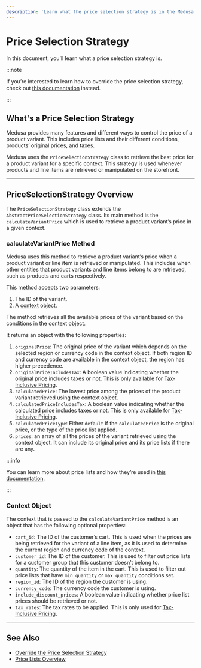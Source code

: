 ```yaml
---
description: 'Learn what the price selection strategy is in the Medusa backend. The price selection strategy retrieves the best price for a product variant for a specific context.'
---
```


# Price Selection Strategy

In this document, you’ll learn what a price selection strategy is.

:::note

If you’re interested to learn how to override the price selection strategy, check out [this documentation](./override.md) instead.

:::

## What's a Price Selection Strategy

Medusa provides many features and different ways to control the price of a product variant. This includes price lists and their different conditions, products’ original prices, and taxes.

Medusa uses the `PriceSelectionStrategy` class to retrieve the best price for a product variant for a specific context. This strategy is used whenever products and line items are retrieved or manipulated on the storefront.

---

## PriceSelectionStrategy Overview

The `PriceSelectionStrategy` class extends the `AbstractPriceSelectionStrategy` class. Its main method is the `calculateVariantPrice` which is used to retrieve a product variant’s price in a given context.

### calculateVariantPrice Method

Medusa uses this method to retrieve a product variant’s price when a product variant or line item is retrieved or manipulated. This includes when other entities that product variants and line items belong to are retrieved, such as products and carts respectively.

This method accepts two parameters:

1. The ID of the variant.
2. A [context](#context-object) object.

The method retrieves all the available prices of the variant based on the conditions in the context object.

It returns an object with the following properties:

1. `originalPrice`: The original price of the variant which depends on the selected region or currency code in the context object. If both region ID and currency code are available in the context object, the region has higher precedence.
2. `originalPriceIncludesTax`: A boolean value indicating whether the original price includes taxes or not. This is only available for [Tax-Inclusive Pricing](../taxes/inclusive-pricing.md).
3. `calculatedPrice`: The lowest price among the prices of the product variant retrieved using the context object.
4. `calculatedPriceIncludesTax`: A boolean value indicating whether the calculated price includes taxes or not. This is only available for [Tax-Inclusive Pricing](../taxes/inclusive-pricing.md).
5. `calculatedPriceType`: Either `default` if the `calculatedPrice` is the original price, or the type of the price list applied.
6. `prices`: an array of all the prices of the variant retrieved using the context object. It can include its original price and its price lists if there are any.

:::info

You can learn more about price lists and how they’re used in [this documentation](../price-lists/index.md).

:::

### Context Object

The context that is passed to the `calculateVariantPrice` method is an object that has the following optional properties:

- `cart_id`: The ID of the customer’s cart. This is used when the prices are being retrieved for the variant of a line item, as it is used to determine the current region and currency code of the context.
- `customer_id`: The ID of the customer. This is used to filter out price lists for a customer group that this customer doesn’t belong to.
- `quantity`: The quantity of the item in the cart. This is used to filter out price lists that have `min_quantity` or `max_quantity` conditions set.
- `region_id`: The ID of the region the customer is using.
- `currency_code`: The currency code the customer is using.
- `include_discount_prices`: A boolean value indicating whether price list prices should be retrieved or not.
- `tax_rates`: The tax rates to be applied. This is only used for [Tax-Inclusive Pricing](../taxes/inclusive-pricing.md).

---

## See Also

- [Override the Price Selection Strategy](./override.md)
- [Price Lists Overview](./../price-lists/index.md)
